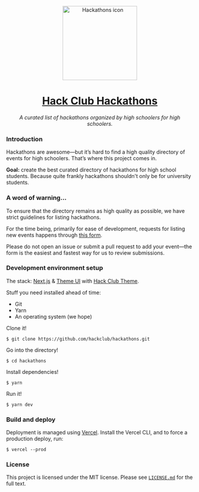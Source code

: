 <p align="center"><img width="200px" height="200px" alt="Hackathons icon" src="https://hackclub.com/icon/icon-masked.png"></a>
<h1 align="center"><a href="https://hackathons.hackclub.com">Hack Club Hackathons</a></h1>
<p align="center"><i>A curated list of hackathons organized by high schoolers for high schoolers.</i></p>

### Introduction

Hackathons are awesome—but it’s hard to find a high quality directory of events for high schoolers. That’s where this project comes in.

**Goal:** create the best curated directory of hackathons for high school students. Because quite frankly hackathons shouldn't only be for university students.

### A word of warning…

To ensure that the directory remains as high quality as possible, we have strict guidelines for listing hackathons.

For the time being, primarily for ease of development, requests for listing new events happens through [this form](https://hack.af/submit-hackathon).

Please do not open an issue or submit a pull request to add your event—the form is the easiest and fastest way for us to review submissions.

### Development environment setup

The stack: [Next.js](https://nextjs.org) & [Theme UI](https://theme-ui.com) with [Hack Club Theme](https://theme.hackclub.com).

Stuff you need installed ahead of time:

- Git
- Yarn
- An operating system (we hope)

Clone it!

    $ git clone https://github.com/hackclub/hackathons.git

Go into the directory!

    $ cd hackathons

Install dependencies!

    $ yarn

Run it!

    $ yarn dev

### Build and deploy

Deployment is managed using [Vercel](https://vercel.com). Install the Vercel CLI, and to force a production deploy, run:

    $ vercel --prod

### License

This project is licensed under the MIT license. Please see [`LICENSE.md`](LICENSE.md) for the full text.
